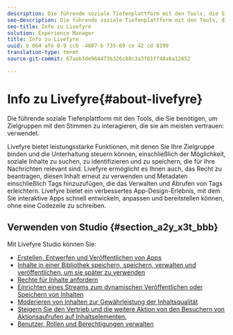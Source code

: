```yaml
---
description: Die führende soziale Tiefenplattform mit den Tools, die Sie benötigen, um Zielgruppen mit Stimmen zu interagieren, die sie selbst vertrauen.
seo-description: Die führende soziale Tiefenplattform mit den Tools, die Sie benötigen, um Zielgruppen mit Stimmen zu interagieren, die sie selbst vertrauen.
seo-title: Info zu Livefyre
solution: Experience Manager
title: Info zu Livefyre
uuid: b 864 afe 0-9 ccb -4607-b 735-69 ce 42 cd 8199
translation-type: tm+mt
source-git-commit: 67aeb3de964473b326c88c3a3f81ff48a6a12652

---
```



# Info zu Livefyre{#about-livefyre}

Die führende soziale Tiefenplattform mit den Tools, die Sie benötigen, um Zielgruppen mit den Stimmen zu interagieren, die sie am meisten vertrauen: verwendet.

Livefyre bietet leistungsstarke Funktionen, mit denen Sie Ihre Zielgruppe binden und die Unterhaltung steuern können, einschließlich der Möglichkeit, soziale Inhalte zu suchen, zu identifizieren und zu speichern, die für Ihre Nachrichten relevant sind. Livefyre ermöglicht es Ihnen auch, das Recht zu beantragen, diesen Inhalt erneut zu verwenden und Metadaten einschließlich Tags hinzuzufügen, die das Verwalten und Abrufen von Tags erleichtern. Livefyre bietet ein verbessertes App-Design-Erlebnis, mit dem Sie interaktive Apps schnell entwickeln, anpassen und bereitstellen können, ohne eine Codezeile zu schreiben.

## Verwenden von Studio {#section_a2y_x3t_bbb}

Mit Livefyre Studio können Sie:

* [Erstellen, Entwerfen und Veröffentlichen von Apps](c-about-apps/c-about-apps.md#c_about_apps)
* [Inhalte in einer Bibliothek speichern, speichern, verwalten und veröffentlichen, um sie später zu verwenden](c-library/c-assets/c-assets.md)
* [Rechte für Inhalte anfordern](c-how-requesting-rights-works/t-send-a-rights-request-to-own-a-digital-asset.md#t_send_a_rights_request_to_own_a_digital_asset)
* [Einrichten eines Streams zum dynamischen Veröffentlichen oder Speichern von Inhalten](c-streams/t-create-a-new-stream.md#t_create_a_new_stream)
* [Moderieren von Inhalten zur Gewährleistung der Inhaltsqualität](c-features-livefyre/c-about-moderation/c-setting-up-moderation.md#c_setting_up_moderation)
* [Steigern Sie den Vertrieb und die weitere Aktion von den Besuchern von Aktionsaufrufen auf Inhaltselementen.](c-features-livefyre/c-ugc-commerce.md#c_ugc_commerce)
* [Benutzer, Rollen und Berechtigungen verwalten](c-about-apps/c-about-apps.md#c_about_apps)

